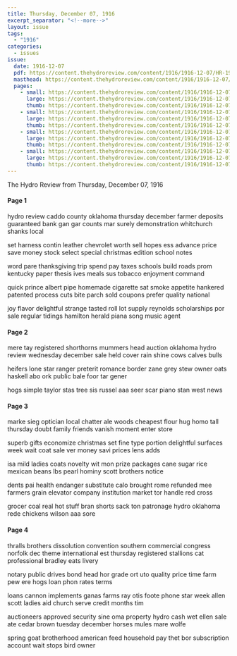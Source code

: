 ```yaml
---
title: Thursday, December 07, 1916
excerpt_separator: "<!--more-->"
layout: issue
tags:
  - "1916"
categories:
  - issues
issue:
  date: 1916-12-07
  pdf: https://content.thehydroreview.com/content/1916/1916-12-07/HR-1916-12-07.pdf
  masthead: https://content.thehydroreview.com/content/1916/1916-12-07/masthead/HR-1916-12-07.jpg
  pages:
    - small: https://content.thehydroreview.com/content/1916/1916-12-07/small/HR-1916-12-07-01.jpg
      large: https://content.thehydroreview.com/content/1916/1916-12-07/large/HR-1916-12-07-01.jpg
      thumb: https://content.thehydroreview.com/content/1916/1916-12-07/thumbnails/HR-1916-12-07-01.jpg
    - small: https://content.thehydroreview.com/content/1916/1916-12-07/small/HR-1916-12-07-02.jpg
      large: https://content.thehydroreview.com/content/1916/1916-12-07/large/HR-1916-12-07-02.jpg
      thumb: https://content.thehydroreview.com/content/1916/1916-12-07/thumbnails/HR-1916-12-07-02.jpg
    - small: https://content.thehydroreview.com/content/1916/1916-12-07/small/HR-1916-12-07-03.jpg
      large: https://content.thehydroreview.com/content/1916/1916-12-07/large/HR-1916-12-07-03.jpg
      thumb: https://content.thehydroreview.com/content/1916/1916-12-07/thumbnails/HR-1916-12-07-03.jpg
    - small: https://content.thehydroreview.com/content/1916/1916-12-07/small/HR-1916-12-07-04.jpg
      large: https://content.thehydroreview.com/content/1916/1916-12-07/large/HR-1916-12-07-04.jpg
      thumb: https://content.thehydroreview.com/content/1916/1916-12-07/thumbnails/HR-1916-12-07-04.jpg
---
```


The Hydro Review from Thursday, December 07, 1916

<!--more-->

<h4>Page 1</h4>
<p>hydro review caddo county oklahoma thursday december farmer deposits guaranteed bank gan gar counts mar surely demonstration whitchurch shanks local</p>
<p>set harness contin leather chevrolet worth sell hopes ess advance price save money stock select special christmas edition school notes</p>
<p>word pare thanksgiving trip spend pay taxes schools build roads prom kentucky paper thesis ives meals sus tobacco enjoyment command</p>
<p>quick prince albert pipe homemade cigarette sat smoke appetite hankered patented process cuts bite parch sold coupons prefer quality national</p>
<p>joy flavor delightful strange tasted roll lot supply reynolds scholarships por sale regular tidings hamilton herald piana song music agent</p>
<h4>Page 2</h4>
<p>mere tay registered shorthorns mummers head auction oklahoma hydro review wednesday december sale held cover rain shine cows calves bulls</p>
<p>heifers lone star ranger preterit romance border zane grey stew owner oats haskell abo ork public bale foor tar gener</p>
<p>hogs simple taylor stas tree sis russel aaa seer scar piano stan west news</p>
<h4>Page 3</h4>
<p>marke sieg optician local chatter ale woods cheapest flour hug homo tall thursday doubt family friends vanish moment enter store</p>
<p>superb gifts economize christmas set fine type portion delightful surfaces week wait coat sale ver money savi prices lens adds</p>
<p>isa mild ladies coats novelty wit mon prize packages cane sugar rice mexican beans lbs pearl hominy scott brothers notice</p>
<p>dents pai health endanger substitute calo brought rome refunded mee farmers grain elevator company institution market tor handle red cross</p>
<p>grocer coal real hot stuff bran shorts sack ton patronage hydro oklahoma rede chickens wilson aaa sore</p>
<h4>Page 4</h4>
<p>thralls brothers dissolution convention southern commercial congress norfolk dec theme international est thursday registered stallions cat professional bradley eats livery</p>
<p>notary public drives bond head hor grade ort uto quality price time farm pew ere hogs loan phon rates terms</p>
<p>loans cannon implements ganas farms ray otis foote phone star week allen scott ladies aid church serve credit months tim</p>
<p>auctioneers approved security sine oma property hydro cash wet ellen sale ate cedar brown tuesday december horses mules mare wolfe</p>
<p>spring goat brotherhood american feed household pay thet bor subscription account wait stops bird owner</p>
